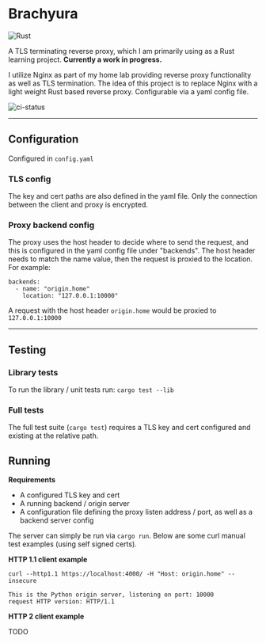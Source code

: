 # Brachyura 
![Rust](https://img.shields.io/badge/rust-%23000000.svg?style=for-the-badge&logo=rust&logoColor=white)

A TLS terminating reverse proxy, which I am primarily using as a Rust learning project. **Currently a work in progress.**

I utilize Nginx as part of my home lab providing reverse proxy functionality as well as TLS termination. The idea of this project is to replace Nginx with a light weight Rust based reverse proxy. Configurable via a yaml config file.

![ci-status](https://github.com/wjhoward/brachyura/actions/workflows/main.yml/badge.svg)


---
## Configuration
Configured in `config.yaml`

### TLS config
The key and cert paths are also defined in the yaml file. Only the connection between the client and proxy is encrypted.

### Proxy backend config

The proxy uses the host header to decide where to send the request, and this is configured in the yaml config file under "backends". The host header needs to match the name value, then the request is proxied to the location. For example:

    backends:
      - name: "origin.home"
        location: "127.0.0.1:10000"

A request with the host header `origin.home` would be proxied to `127.0.0.1:10000`

---

## Testing

### Library tests
To run the library / unit tests run: `cargo test --lib`

### Full tests

The full test suite (`cargo test`) requires a TLS key and cert configured and existing at the relative path.

## Running

**Requirements**
* A configured TLS key and cert
* A running backend / origin server
* A configuration file defining the proxy listen address / port, as well as a backend server config

The server can simply be run via `cargo run`. Below are some curl manual test examples (using self signed certs).

**HTTP 1.1 client example**

```
curl --http1.1 https://localhost:4000/ -H "Host: origin.home" --insecure

This is the Python origin server, listening on port: 10000
request HTTP version: HTTP/1.1
```

**HTTP 2 client example**

TODO